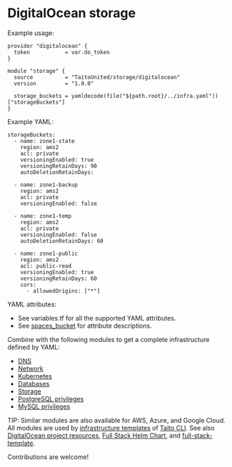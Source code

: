 # DigitalOcean storage

Example usage:

```
provider "digitalocean" {
  token           = var.do_token
}

module "storage" {
  source          = "TaitoUnited/storage/digitalocean"
  version         = "1.0.0"

  storage_buckets = yamldecode(file("${path.root}/../infra.yaml"))["storageBuckets"]
}
```

Example YAML:

```
storageBuckets:
  - name: zone1-state
    region: ams2
    acl: private
    versioningEnabled: true
    versioningRetainDays: 90
    autoDeletionRetainDays:

  - name: zone1-backup
    region: ams2
    acl: private
    versioningEnabled: false

  - name: zone1-temp
    region: ams2
    acl: private
    versioningEnabled: false
    autoDeletionRetainDays: 60

  - name: zone1-public
    region: ams2
    acl: public-read
    versioningEnabled: true
    versioningRetainDays: 60
    cors:
      - allowedOrigins: ["*"]
```

YAML attributes:

- See variables.tf for all the supported YAML attributes.
- See [spaces_bucket](https://registry.terraform.io/providers/digitalocean/digitalocean/latest/docs/resources/spaces_bucket) for attribute descriptions.

Combine with the following modules to get a complete infrastructure defined by YAML:

- [DNS](https://registry.terraform.io/modules/TaitoUnited/dns/digitalocean)
- [Network](https://registry.terraform.io/modules/TaitoUnited/network/digitalocean)
- [Kubernetes](https://registry.terraform.io/modules/TaitoUnited/kubernetes/digitalocean)
- [Databases](https://registry.terraform.io/modules/TaitoUnited/databases/digitalocean)
- [Storage](https://registry.terraform.io/modules/TaitoUnited/storage/digitalocean)
- [PostgreSQL privileges](https://registry.terraform.io/modules/TaitoUnited/privileges/postgresql)
- [MySQL privileges](https://registry.terraform.io/modules/TaitoUnited/privileges/mysql)

TIP: Similar modules are also available for AWS, Azure, and Google Cloud. All modules are used by [infrastructure templates](https://taitounited.github.io/taito-cli/templates#infrastructure-templates) of [Taito CLI](https://taitounited.github.io/taito-cli/). See also [DigitalOcean project resources](https://registry.terraform.io/modules/TaitoUnited/project-resources/digitalocean), [Full Stack Helm Chart](https://github.com/TaitoUnited/taito-charts/blob/master/full-stack), and [full-stack-template](https://github.com/TaitoUnited/full-stack-template).

Contributions are welcome!
